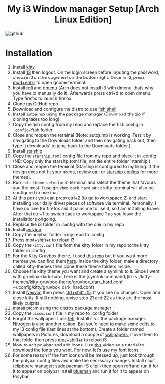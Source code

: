 <h1 align="center">My i3 Window manager Setup [Arch Linux Edition]</h1>

![github](https://user-images.githubusercontent.com/83289969/236567282-f021630b-cab1-42ad-8de3-df05c97f0a36.png)


# Installation
1. Install [kitty](https://github.com/kovidgoyal/kitty)
2. Install [13](https://i3wm.org/) then logout. On the login screen before inputing the password, choose i3 on the cogwheel on the bottom right. Once in i3, press [mod+enter](https://i3wm.org/docs/userguide.html#_opening_terminals_and_moving_around) to open gnome terminal. 
3. Install [rofi](https://github.com/davatorium/rofi) and [dmenu](https://wiki.archlinux.org/title/dmenu) (Arch does not install i3 with dmenu, thats why you have to manually do it). Afterwards press ctrl+d to open dmenu. Type firefox to launch firefox
4. Clone [my](https://github.com/OBrien-reece/linux.git) GitHub repo 
5. Download and configure the distro to use [fish shell](https://fishshell.com/)
6. Install [autojump](https://github.com/wting/autojump) using the package manager (Download the zip if cloning takes too long). 
7. Copy the fish config from my repo and replace the fish config in `.config/fish` folder
8. Close and reopen the terminal (Note: autojump is working. Test it by navigating to the Downloads folder and then navigating back out, then type 'j downloads' to jump back to the Downloads folder.)
9. Install [starship](https://starship.rs/guide/#%F0%9F%9A%80-installation)
10. Copy the `starship.toml` config file from my repo and place it in .config (NB: Copy only the starship.toml file, not the entire folder 'starship')
11. Close and reopen the terminal (Starship is configured to my liking. If the design does not fit your needs, review [omf](https://github.com/oh-my-fish/oh-my-fish) or [starship configs](https://starship.rs/config/) for more themes).
12. Run `rofi-theme-selector` in terminal and select the theme that favours you the most. I use `gruvbox dark hard` since kitty terminal will also be configured to use that
13. At this point you can press [ctrl+2](https://i3wm.org/docs/userguide.html#_using_workspaces) (to go to workspace 2) and start installing your daily driver pieces of software via terminal. Personally, I have no love for firefox and it pains me to use it, so I am installing Brave. After that ctrl+1 to switch back to workspace 1 as you leave the installations ongoing.
14. Replace the i3 folder in .config with the one in my repo
15. Install [polybar](https://github.com/polybar/polybar)
16. Copy the polybar folder in my repo to .config
17. Press [mod+shift+r](https://i3wm.org/docs/userguide.html#_reloading_restarting_exiting) to reload i3
18. Copy the `kitty.conf` file from the kitty folder in my repo to the kitty folder in .config
19. For the Kitty Gruvbox theme, I used [this repo](https://github.com/wdomitrz/kitty-gruvbox-theme.git) but if you want more themes you can find them [here](https://github.com/dexpota/kitty-themes). Inside the kitty folder, make a directory called kitty-themes then clone these theme folders inside.
20. Choose the kitty theme you want and create a symlink to it. Since I went with gruvbox-dark-hard, here is the [symlink command](ln -s ./kitty-themes/kitty-gruvbox-theme/gruvbox_dark_hard.conf ~/.config/kitty/gruvbox_dark_hard.conf)
21. Install [Neovim](https://neovim.io/) then press [ctrl+shift+f5](https://sw.kovidgoyal.net/kitty/). If you see no changes. Open and close kitty. If still nothing, revise step 21 and 22 as they are the most likely culprits.
22. Install [picom](https://github.com/yshui/picom) using the distros package manager
23. Copy the `picom.conf` file in my repo to .config folder
24. Forgot the wallpaper. I use [feh](https://feh.finalrewind.org/). Install it via the package manager. [Nitrogen](https://wiki.archlinux.org/title/nitrogen) is also another option. But you'd need to make some edits to my i3 config file (last lines at the bottom). Create a folder named wallpapers in Pictures, download a couple of [wallpapers](https://gitlab.com/thelinuxcast/wallpapers), move them to that folder then press [mod+shift+r](https://i3wm.org/docs/userguide.html#_reloading_restarting_exiting) to reload i3.
25. Now to edit polybar and add icons. Use [this](https://www.youtube.com/watch?v=nVSUiRUgspQ) video as a tutorial to download the fonts you want. For now, let's use [my](https://gitlab.com/obrienreece/linux/-/blob/main/fontello-2c4fa7f1.zip) font icons. 
26. For some reason if the font icons will be messed up, just look through the polybar config files and make the necessary changes. 
Install clipit (clipboard manager: sudo pacman -S clipit) then open rofi and run it for it to appear on polybar
Install [blueman](https://github.com/blueman-project/blueman) and run it for it to appear on Polybar
